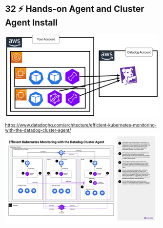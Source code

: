 # 32 ⚡ Hands-on Agent and Cluster Agent Install

![](../imgs/8c1453c702404a62878e8b2120e7baaa.png)

https://www.datadoghq.com/architecture/efficient-kubernetes-monitoring-with-the-datadog-cluster-agent/
![](../imgs/e2fa0dc468384f6ea7b5680ff57fc5b9.png)


